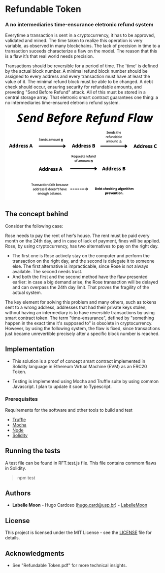 # Refundable Token

### A no intermediaries time-ensurance eletronic refund system

Everytime a transaction is sent in a cryptocurrency, it has to be approved, validated and mined. The time taken to realize this operation is very variable, as observed in many blockchains. The lack of precision in time to a transaction suceeds characterize a flaw on the model. The reason that this is a flaw it’s that real world needs precision.

Transactions should be reversible for a period of time. The 'time' is defined by the actual block number. A minimal refund block number should be assigned to every address and every transaction must have at least the value of it. The minimal refund block must be able to be changed. A debt check should occur, ensuring security for refundable amounts, and preveting "Send Before Refund" attack. All of this must be stored in a central storage array. That eletronic smart contract guarantees one thing: a no intermediaries time-ensured eletronic refund system.

![Send Before Refund Flaw](paper/ssbf3.png)

## The concept behind

Consider the following case:

Rose needs to pay the rent of her’s house. The rent must be paid every month on the 24th day, and in case of lack of payment, fines will be applied. Rose, by using cryptocurrency, has two alternatives to pay on the right day. 
- The first one is Rose actively stay on the computer and perform the transaction on the right day, and the second is delegate it to someone else. The first alternative is impracticable, since Rose is not always available. The second needs trust.
- And both the first and the second method have the flaw presented earlier: in case a big demand arise, the Rose transaction will be delayed and can overpass the 24th day limit. That proves the fragility of the actual system.

The key element for solving this problem and many others, such as tokens sent to a wrong address, addresses that had their private keys stolen, without having an intermediary is to have reversible transactions by using smart contract token. The term "time-ensurance", defined by "something happen in the exact time it's supposed to" is obsolete in cryptocurrency. However, by using the following system, the flaw is fixed, since transactions just became unrevertible precisely after a specific block number is reached.

## Implementation

- This solution is a proof of concept smart contract implemented in Solidity language in Ethereum Virtual Machine (EVM) as an ERC20 Token.

- Testing is implemented using Mocha and Truffle suite by using common Javascript. I plan to update it soon to Typescript.

### Prerequisites

Requirements for the software and other tools to build and test

- [Truffle](https://archive.trufflesuite.com/)
- [Mocha](https://mochajs.org/)
- [Node](https://nodejs.org/pt)
- [Solidity](https://soliditylang.org/)

## Running the tests

A test file can be found in RFT.test.js file. This file contains commom flaws in Solidity.
> npm test

## Authors

  - **Labelle Moon** - Hugo Cardoso (hugo.card@usp.br) -
    [LabelleMoon](https://github.com/BelleMoon)

## License

This project is licensed under the
MIT License - see the [LICENSE](LICENSE) file for
details.

## Acknowledgments

  - See "Refundable Token.pdf" for more technical insights. 
